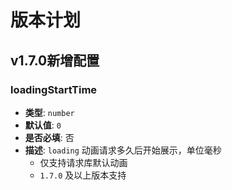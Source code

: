 # 版本计划

## v1.7.0新增配置
### loadingStartTime
+ **类型**: `number`
+ **默认值**: `0`
+ **是否必填**: 否
+ **描述**: `loading` 动画请求多久后开始展示，单位毫秒
    + 仅支持请求库默认动画
    + `1.7.0` 及以上版本支持